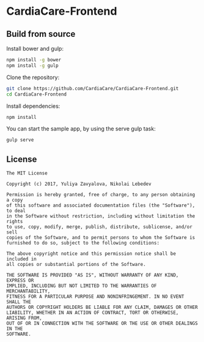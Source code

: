 # CardiaCare-Frontend


## Build from source

Install bower and gulp:

```bash
npm install -g bower
npm install -g gulp
```

Clone the repository:

```bash
git clone https://github.com/CardiaCare/CardiaCare-Frontend.git
cd CardiaCare-Frontend
```

Install dependencies:

```bash
npm install
```

You can start the sample app, by using the serve gulp task:

```bash
gulp serve
```


## License

    The MIT License

    Copyright (c) 2017, Yuliya Zavyalova, Nikolai Lebedev

    Permission is hereby granted, free of charge, to any person obtaining a copy
    of this software and associated documentation files (the "Software"), to deal
    in the Software without restriction, including without limitation the rights
    to use, copy, modify, merge, publish, distribute, sublicense, and/or sell
    copies of the Software, and to permit persons to whom the Software is
    furnished to do so, subject to the following conditions:

    The above copyright notice and this permission notice shall be included in
    all copies or substantial portions of the Software.

    THE SOFTWARE IS PROVIDED "AS IS", WITHOUT WARRANTY OF ANY KIND, EXPRESS OR
    IMPLIED, INCLUDING BUT NOT LIMITED TO THE WARRANTIES OF MERCHANTABILITY,
    FITNESS FOR A PARTICULAR PURPOSE AND NONINFRINGEMENT. IN NO EVENT SHALL THE
    AUTHORS OR COPYRIGHT HOLDERS BE LIABLE FOR ANY CLAIM, DAMAGES OR OTHER
    LIABILITY, WHETHER IN AN ACTION OF CONTRACT, TORT OR OTHERWISE, ARISING FROM,
    OUT OF OR IN CONNECTION WITH THE SOFTWARE OR THE USE OR OTHER DEALINGS IN THE
    SOFTWARE.
